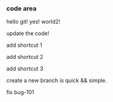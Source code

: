 ### code area 

hello git! yes! world2!

update the code!

add shortcut 1

add shortcut 2

add shortcut 3

create a new branch is quick && simple.

fix bug-101